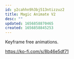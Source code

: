 ```yaml
---
id: y2cahhn9h3bj513ntizzuz2
title: Magic Animate V2
desc: ""
updated: 1656858870465
created: 1656858845253
---
```


Keyframe free animations.

https://ko-fi.com/s/8b46e5df71
